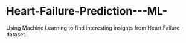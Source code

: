 # Heart-Failure-Prediction---ML-
Using Machine Learning to find interesting insights from Heart Failure dataset.
